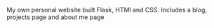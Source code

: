My own personal website built Flask, HTMl and CSS. Includes a blog, projects page and about me page

